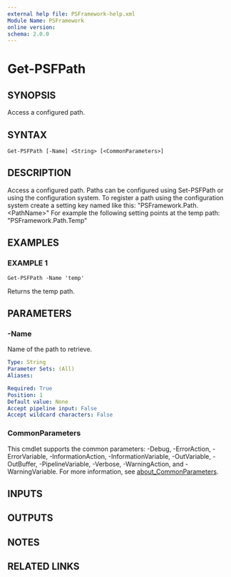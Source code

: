 ```yaml
---
external help file: PSFramework-help.xml
Module Name: PSFramework
online version:
schema: 2.0.0
---
```


# Get-PSFPath

## SYNOPSIS
Access a configured path.

## SYNTAX

```
Get-PSFPath [-Name] <String> [<CommonParameters>]
```

## DESCRIPTION
Access a configured path.
Paths can be configured using Set-PSFPath or using the configuration system.
To register a path using the configuration system create a setting key named like this:
"PSFramework.Path.\<PathName\>"
For example the following setting points at the temp path:
"PSFramework.Path.Temp"

## EXAMPLES

### EXAMPLE 1
```
Get-PSFPath -Name 'temp'
```

Returns the temp path.

## PARAMETERS

### -Name
Name of the path to retrieve.

```yaml
Type: String
Parameter Sets: (All)
Aliases:

Required: True
Position: 1
Default value: None
Accept pipeline input: False
Accept wildcard characters: False
```

### CommonParameters
This cmdlet supports the common parameters: -Debug, -ErrorAction, -ErrorVariable, -InformationAction, -InformationVariable, -OutVariable, -OutBuffer, -PipelineVariable, -Verbose, -WarningAction, and -WarningVariable. For more information, see [about_CommonParameters](http://go.microsoft.com/fwlink/?LinkID=113216).

## INPUTS

## OUTPUTS

## NOTES

## RELATED LINKS
